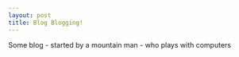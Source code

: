 ```yaml
---
layout: post
title: Blog Blogging!
---
```


Some blog - started by a mountain man - who plays with computers

